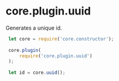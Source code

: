 # core.plugin.uuid
Generates a unique id.

```js
 let core = require('core.constructor');
 
 core.plugin(
     require('core.plugin.uuid')
 );
 
 let id = core.uuid();
 
```
